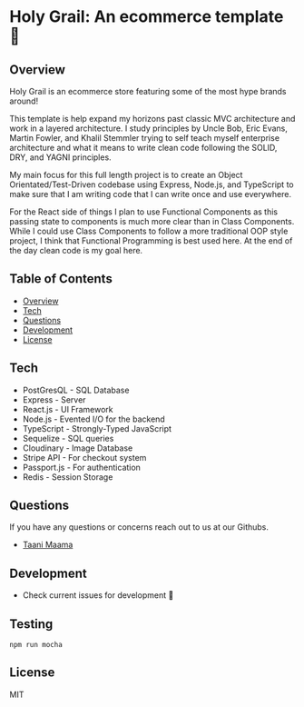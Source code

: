 # Holy Grail: An ecommerce template 🏬

## Overview

Holy Grail is an ecommerce store featuring some of the most hype brands around!

This template is help expand my horizons past classic MVC architecture and work in a layered architecture. I study principles by Uncle Bob, Eric Evans, Martin Fowler, and Khalil Stemmler trying to self teach myself enterprise architecture and what it means to write clean code following the SOLID, DRY, and YAGNI principles.

My main focus for this full length project is to create an Object Orientated/Test-Driven codebase using Express, Node.js, and TypeScript to make sure that I am writing code that I can write once and use everywhere.

For the React side of things I plan to use Functional Components as this passing state to components is much more clear than in Class Components. While I could use Class Components to follow a more traditional OOP style project, I think that Functional Programming is best used here. At the end of the day clean code is my goal here.

<!-- ![Video](https://media.giphy.com/media/qdA5Qv3vGId0bTkz0Y/giphy.gif) -->

<!-- ### [Live URL](https://dono-application.herokuapp.com/) -->

## Table of Contents

- [Overview](#overview)
- [Tech](#tech)
- [Questions](#questions)
- [Development](#development)
- [License](#license)

## Tech

- PostGresQL - SQL Database
- Express - Server
- React.js - UI Framework
- Node.js - Evented I/O for the backend
- TypeScript - Strongly-Typed JavaScript
- Sequelize - SQL queries
- Cloudinary - Image Database
- Stripe API - For checkout system
- Passport.js - For authentication
- Redis - Session Storage

## Questions

If you have any questions or concerns reach out to us at our Githubs.

- [Taani Maama](https://github.com/TaaniBravo)

## Development

- Check current issues for development 🙂

## Testing

`npm run mocha`

## License

MIT
